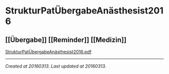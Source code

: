 # StrukturPatÜbergabeAnästhesist2016
 [[Übergabe]] [[Reminder]] [[Medizin]] 
---



[StrukturPatÜbergabeAnästhesist2016.pdf](./resources/201603131712_StrukturPatÜbergabeAnästhesist2016.resources/StrukturPatÜbergabeAnästhesist2016.pdf)

---

_Created at 20160313._
_Last updated at 20160313._



